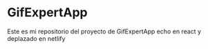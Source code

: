 # GifExpertApp

Este es mi repositorio del proyecto de GifExpertApp echo en react y deplazado en netlify
